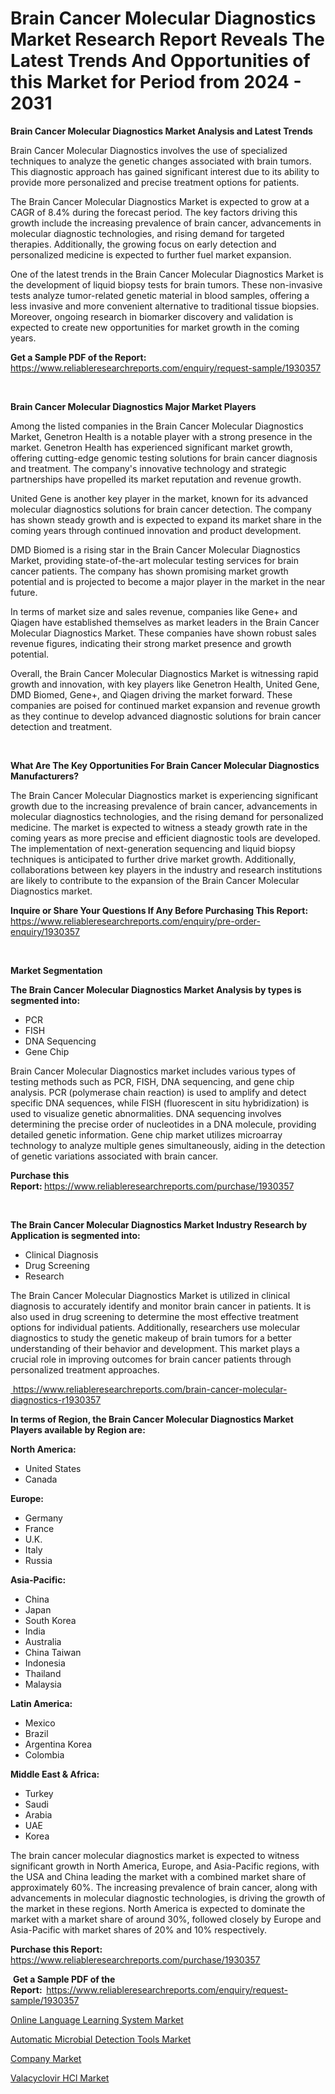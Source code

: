 <p><h1>Brain Cancer Molecular Diagnostics Market Research Report Reveals The Latest Trends And Opportunities of this Market for Period from 2024 - 2031</h1></p><p><strong>Brain Cancer Molecular Diagnostics Market Analysis and Latest Trends</strong></p>
<p><p>Brain Cancer Molecular Diagnostics involves the use of specialized techniques to analyze the genetic changes associated with brain tumors. This diagnostic approach has gained significant interest due to its ability to provide more personalized and precise treatment options for patients.</p><p>The Brain Cancer Molecular Diagnostics Market is expected to grow at a CAGR of 8.4% during the forecast period. The key factors driving this growth include the increasing prevalence of brain cancer, advancements in molecular diagnostic technologies, and rising demand for targeted therapies. Additionally, the growing focus on early detection and personalized medicine is expected to further fuel market expansion.</p><p>One of the latest trends in the Brain Cancer Molecular Diagnostics Market is the development of liquid biopsy tests for brain tumors. These non-invasive tests analyze tumor-related genetic material in blood samples, offering a less invasive and more convenient alternative to traditional tissue biopsies. Moreover, ongoing research in biomarker discovery and validation is expected to create new opportunities for market growth in the coming years.</p></p>
<p><strong>Get a Sample PDF of the Report:&nbsp;</strong> <a href="https://www.reliableresearchreports.com/enquiry/request-sample/1930357">https://www.reliableresearchreports.com/enquiry/request-sample/1930357</a></p>
<p>&nbsp;</p>
<p><strong>Brain Cancer Molecular Diagnostics Major Market Players</strong></p>
<p><p>Among the listed companies in the Brain Cancer Molecular Diagnostics Market, Genetron Health is a notable player with a strong presence in the market. Genetron Health has experienced significant market growth, offering cutting-edge genomic testing solutions for brain cancer diagnosis and treatment. The company's innovative technology and strategic partnerships have propelled its market reputation and revenue growth.</p><p>United Gene is another key player in the market, known for its advanced molecular diagnostics solutions for brain cancer detection. The company has shown steady growth and is expected to expand its market share in the coming years through continued innovation and product development.</p><p>DMD Biomed is a rising star in the Brain Cancer Molecular Diagnostics Market, providing state-of-the-art molecular testing services for brain cancer patients. The company has shown promising market growth potential and is projected to become a major player in the market in the near future.</p><p>In terms of market size and sales revenue, companies like Gene+ and Qiagen have established themselves as market leaders in the Brain Cancer Molecular Diagnostics Market. These companies have shown robust sales revenue figures, indicating their strong market presence and growth potential.</p><p>Overall, the Brain Cancer Molecular Diagnostics Market is witnessing rapid growth and innovation, with key players like Genetron Health, United Gene, DMD Biomed, Gene+, and Qiagen driving the market forward. These companies are poised for continued market expansion and revenue growth as they continue to develop advanced diagnostic solutions for brain cancer detection and treatment.</p></p>
<p>&nbsp;</p>
<p><strong>What Are The Key Opportunities For Brain Cancer Molecular Diagnostics Manufacturers?</strong></p>
<p><p>The Brain Cancer Molecular Diagnostics market is experiencing significant growth due to the increasing prevalence of brain cancer, advancements in molecular diagnostics technologies, and the rising demand for personalized medicine. The market is expected to witness a steady growth rate in the coming years as more precise and efficient diagnostic tools are developed. The implementation of next-generation sequencing and liquid biopsy techniques is anticipated to further drive market growth. Additionally, collaborations between key players in the industry and research institutions are likely to contribute to the expansion of the Brain Cancer Molecular Diagnostics market.</p></p>
<p><strong>Inquire or Share Your Questions If Any Before Purchasing This Report:</strong> <a href="https://www.reliableresearchreports.com/enquiry/pre-order-enquiry/1930357">https://www.reliableresearchreports.com/enquiry/pre-order-enquiry/1930357</a></p>
<p>&nbsp;</p>
<p><strong>Market Segmentation</strong></p>
<p><strong>The Brain Cancer Molecular Diagnostics Market Analysis by types is segmented into:</strong></p>
<p><ul><li>PCR</li><li>FISH</li><li>DNA Sequencing</li><li>Gene Chip</li></ul></p>
<p><p>Brain Cancer Molecular Diagnostics market includes various types of testing methods such as PCR, FISH, DNA sequencing, and gene chip analysis. PCR (polymerase chain reaction) is used to amplify and detect specific DNA sequences, while FISH (fluorescent in situ hybridization) is used to visualize genetic abnormalities. DNA sequencing involves determining the precise order of nucleotides in a DNA molecule, providing detailed genetic information. Gene chip market utilizes microarray technology to analyze multiple genes simultaneously, aiding in the detection of genetic variations associated with brain cancer.</p></p>
<p><strong>Purchase this Report:&nbsp;</strong><a href="https://www.reliableresearchreports.com/purchase/1930357">https://www.reliableresearchreports.com/purchase/1930357</a></p>
<p>&nbsp;</p>
<p><strong>The Brain Cancer Molecular Diagnostics Market Industry Research by Application is segmented into:</strong></p>
<p><ul><li>Clinical Diagnosis</li><li>Drug Screening</li><li>Research</li></ul></p>
<p><p>The Brain Cancer Molecular Diagnostics Market is utilized in clinical diagnosis to accurately identify and monitor brain cancer in patients. It is also used in drug screening to determine the most effective treatment options for individual patients. Additionally, researchers use molecular diagnostics to study the genetic makeup of brain tumors for a better understanding of their behavior and development. This market plays a crucial role in improving outcomes for brain cancer patients through personalized treatment approaches.</p></p>
<p><a href="https://www.reliableresearchreports.com/brain-cancer-molecular-diagnostics-r1930357">&nbsp;https://www.reliableresearchreports.com/brain-cancer-molecular-diagnostics-r1930357</a></p>
<p><strong>In terms of Region, the Brain Cancer Molecular Diagnostics Market Players available by Region are:</strong></p>
<p>
    <p> <strong> North America: </strong>
        <ul>
            <li>United States</li>
            <li>Canada</li>
        </ul>
        </p> 
    <p> <strong> Europe: </strong>
        <ul>
            <li>Germany</li>
            <li>France</li>
            <li>U.K.</li>
            <li>Italy</li>
            <li>Russia</li>
        </ul>
        </p> 
    <p> <strong> Asia-Pacific: </strong>
        <ul>
            <li>China</li>
            <li>Japan</li>
            <li>South Korea</li>
            <li>India</li>
            <li>Australia</li>
            <li>China Taiwan</li>
            <li>Indonesia</li>
            <li>Thailand</li>
            <li>Malaysia</li>
        </ul>
        </p> 
    <p> <strong> Latin America: </strong>
        <ul>
            <li>Mexico</li>
            <li>Brazil</li>
            <li>Argentina Korea</li>
            <li>Colombia</li>
        </ul>
        </p> 
    <p> <strong> Middle East & Africa: </strong>
        <ul>
            <li>Turkey</li>
            <li>Saudi</li>
            <li>Arabia</li>
            <li>UAE</li>
            <li>Korea</li>
        </ul>
    </p>
    </p>
<p><p>The brain cancer molecular diagnostics market is expected to witness significant growth in North America, Europe, and Asia-Pacific regions, with the USA and China leading the market with a combined market share of approximately 60%. The increasing prevalence of brain cancer, along with advancements in molecular diagnostic technologies, is driving the growth of the market in these regions. North America is expected to dominate the market with a market share of around 30%, followed closely by Europe and Asia-Pacific with market shares of 20% and 10% respectively.</p></p>
<p><strong>Purchase this Report: </strong><a href="https://www.reliableresearchreports.com/purchase/1930357">https://www.reliableresearchreports.com/purchase/1930357</a></p>
<p>&nbsp;<strong>Get a Sample PDF of the Report:&nbsp;&nbsp;</strong><a href="https://www.reliableresearchreports.com/enquiry/request-sample/1930357">https://www.reliableresearchreports.com/enquiry/request-sample/1930357</a></p>
<p><strong></strong></p>
<p><p><a href="https://github.com/abigailsutherland7889/Market-Research-Report-List-1/blob/main/online-language-learning-system-market.md">Online Language Learning System Market</a></p><p><a href="https://github.com/brittnycachero596/Market-Research-Report-List-1/blob/main/automatic-microbial-detection-tools-market.md">Automatic Microbial Detection Tools Market</a></p><p><a href="https://www.linkedin.com/pulse/company-market-overview-global-trends-future-prospects-from-oymzc">Company Market</a></p><p><a href="https://www.linkedin.com/pulse/global-valacyclovir-hcl-market-trends-insights-growth-f2nqc">Valacyclovir HCl Market</a></p></p>